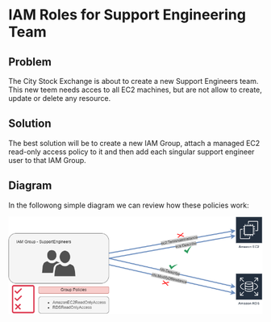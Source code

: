 # IAM Roles for Support Engineering Team

## Problem
The City Stock Exchange is about to create a new Support Engineers team. This new teem needs acces to all EC2 machines, but are not allow to create, update or delete any resource.

## Solution
The best solution will be to create a new IAM Group, attach a managed EC2 read-only access policy to it and then add each singular support engineer user to that IAM Group.

## Diagram
In the followong simple diagram we can review how these policies work:

[<img src="https://github.com/martinBDev/IaC_AWS/blob/main/iam_support_team/plan.png" alt="Plan" width="900"/>](https://github.com/martinBDev/IaC_AWS/blob/main/iam_support_team/plan.png)